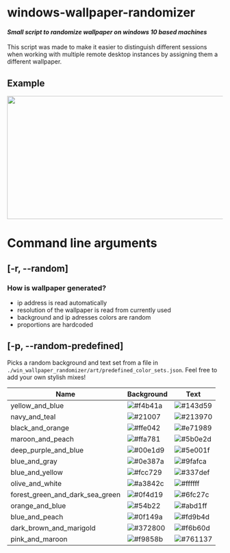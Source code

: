 # windows-wallpaper-randomizer
#### _Small script to randomize wallpaper on windows 10 based machines_

This script was made to make it easier to distinguish different sessions when working with multiple remote desktop instances by assigning them a different wallpaper.

## Example
<img src="https://user-images.githubusercontent.com/31797203/176911664-9faf9827-a80d-4013-b56c-50f5f1dc753b.png" width="512" height="288" />

# Command line arguments

## [-r, --random] 
### How is wallpaper generated?
- ip address is read automatically
- resolution of the wallpaper is read from currently used 
- background and ip adresses colors are random
- proportions are hardcoded

## [-p, --random-predefined] 
Picks a random background and text set from a file in `./win_wallpaper_randomizer/art/predefined_color_sets.json`.
Feel free to add your own stylish mixes!

| Name | Background | Text |
| --- | --- | --- |
| yellow_and_blue | ![#f4b41a](https://via.placeholder.com/15/f4b41a/f4b41a.png) | ![#143d59](https://via.placeholder.com/15/143d59/143d59.png) |
| navy_and_teal | ![#21007](https://via.placeholder.com/15/21007/21007.png) | ![#213970](https://via.placeholder.com/15/213970/213970.png) |
| black_and_orange | ![#ffe042](https://via.placeholder.com/15/ffe042/ffe042.png) | ![#e71989](https://via.placeholder.com/15/e71989/e71989.png) |
| maroon_and_peach | ![#ffa781](https://via.placeholder.com/15/ffa781/ffa781.png) | ![#5b0e2d](https://via.placeholder.com/15/5b0e2d/5b0e2d.png) |
| deep_purple_and_blue | ![#00e1d9](https://via.placeholder.com/15/00e1d9/00e1d9.png) | ![#5e001f](https://via.placeholder.com/15/5e001f/5e001f.png) |
| blue_and_gray | ![#0e387a](https://via.placeholder.com/15/0e387a/0e387a.png) | ![#9fafca](https://via.placeholder.com/15/9fafca/9fafca.png) |
| blue_and_yellow | ![#fcc729](https://via.placeholder.com/15/fcc729/fcc729.png) | ![#337def](https://via.placeholder.com/15/337def/337def.png) |
| olive_and_white | ![#a3842c](https://via.placeholder.com/15/a3842c/a3842c.png) | ![#ffffff](https://via.placeholder.com/15/ffffff/ffffff.png) |
| forest_green_and_dark_sea_green | ![#0f4d19](https://via.placeholder.com/15/0f4d19/0f4d19.png) | ![#6fc27c](https://via.placeholder.com/15/6fc27c/6fc27c.png) |
| orange_and_blue | ![#54b22](https://via.placeholder.com/15/54b22/54b22.png) | ![#abd1ff](https://via.placeholder.com/15/abd1ff/abd1ff.png) |
| blue_and_peach | ![#0f149a](https://via.placeholder.com/15/0f149a/0f149a.png) | ![#fd9b4d](https://via.placeholder.com/15/fd9b4d/fd9b4d.png) |
| dark_brown_and_marigold | ![#372800](https://via.placeholder.com/15/372800/372800.png) | ![#f6b60d](https://via.placeholder.com/15/f6b60d/f6b60d.png) |
| pink_and_maroon | ![#f9858b](https://via.placeholder.com/15/f9858b/f9858b.png) | ![#761137](https://via.placeholder.com/15/761137/761137.png) |


